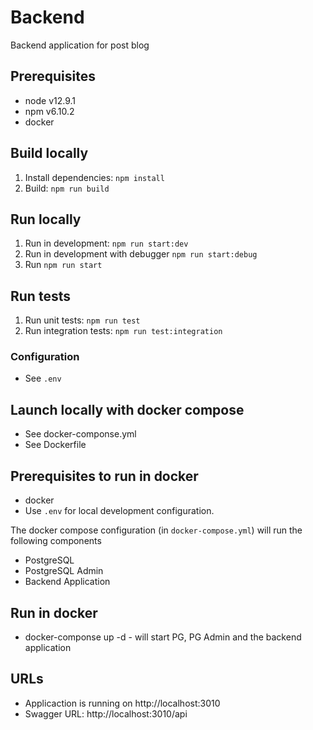 # Backend

Backend application for post blog

## Prerequisites
- node v12.9.1
- npm v6.10.2
- docker

## Build locally
1. Install dependencies: `npm install`
2. Build: `npm run build`

## Run locally
1. Run in development: `npm run start:dev`
2. Run in development with debugger `npm run start:debug`
3. Run `npm run start`

## Run tests
1. Run unit tests: `npm run test`
2. Run integration tests: `npm run test:integration`

### Configuration
- See `.env`

## Launch locally with docker compose
- See docker-componse.yml 
- See Dockerfile

## Prerequisites to run in docker
- docker
- Use `.env` for local development configuration.

The docker compose configuration (in `docker-compose.yml`) will run the following components
- PostgreSQL
- PostgreSQL Admin
- Backend Application

## Run in docker
- docker-componse up -d - will start PG, PG Admin and the backend application

## URLs
- Applicaction is running on http://localhost:3010
- Swagger URL: http://localhost:3010/api